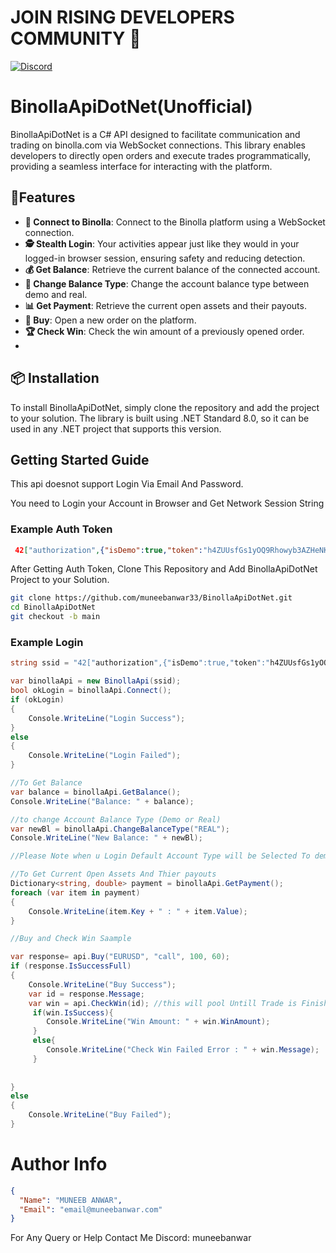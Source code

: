 
# JOIN RISING DEVELOPERS COMMUNITY 🚀

[![Discord](https://img.shields.io/discord/843927072789317376?color=blue&label=Join%20Community&logo=discord&style=for-the-badge)](https://discord.gg/UW4C5VhWCH)


# BinollaApiDotNet(Unofficial)

 BinollaApiDotNet is a C# API designed to facilitate communication and trading on binolla.com via WebSocket connections. This library enables developers to directly open orders and execute trades programmatically, providing a seamless interface for interacting with the platform.



## 🌟Features

- **🔗 Connect to Binolla**: Connect to the Binolla platform using a WebSocket connection.
- **🕵️ Stealth Login**: Your activities appear just like they would in your logged-in browser session, ensuring safety and reducing detection.
- **💰 Get Balance**: Retrieve the current balance of the connected account.
- **🔄 Change Balance Type**: Change the account balance type between demo and real.
- **📊 Get Payment**: Retrieve the current open assets and their payouts.
- **🛒 Buy**: Open a new order on the platform.
- **🏆 Check Win**: Check the win amount of a previously opened order.
- 

## 📦 Installation
To install BinollaApiDotNet, simply clone the repository and add the project to your solution. The library is built using .NET Standard 8.0, so it can be used in any .NET project that supports this version.



## Getting Started Guide

This api doesnot support Login Via Email And Password.

You need to Login your Account in Browser and Get Network Session String

### Example Auth Token
```json
 42["authorization",{"isDemo":true,"token":"h4ZUUsfGs1yOQ9Rhowyb3AZHeNKKSkRrwWfV6wLN"}]
```

After Getting Auth Token, Clone This Repository and Add BinollaApiDotNet Project to your Solution.

```bash
git clone https://github.com/muneebanwar33/BinollaApiDotNet.git
cd BinollaApiDotNet
git checkout -b main
```

### Example Login
```csharp
string ssid = "42["authorization",{"isDemo":true,"token":"h4ZUUsfGs1yOQ9Rhowyb3AZHeNKKSkRrwWfV6wLN"}]";

var binollaApi = new BinollaApi(ssid);
bool okLogin = binollaApi.Connect();
if (okLogin)
{
    Console.WriteLine("Login Success");
}
else
{
    Console.WriteLine("Login Failed");
}

//To Get Balance
var balance = binollaApi.GetBalance();
Console.WriteLine("Balance: " + balance);

//to change Account Balance Type (Demo or Real)
var newBl = binollaApi.ChangeBalanceType("REAL");
Console.WriteLine("New Balance: " + newBl);

//Please Note when u Login Default Account Type will be Selected To demo

//To Get Current Open Assets And Thier payouts
Dictionary<string, double> payment = binollaApi.GetPayment();
foreach (var item in payment)
{
    Console.WriteLine(item.Key + " : " + item.Value);
}

//Buy and Check Win Saample

var response= api.Buy("EURUSD", "call", 100, 60);
if (response.IsSuccessFull)
{
    Console.WriteLine("Buy Success");
    var id = response.Message;
    var win = api.CheckWin(id); //this will pool Untill Trade is Finished
     if(win.IsSuccess){
        Console.WriteLine("Win Amount: " + win.WinAmount);
     }
     else{
        Console.WriteLine("Check Win Failed Error : " + win.Message);
     }
    
    
}
else
{
    Console.WriteLine("Buy Failed");
}

```



# Author Info   

```json
{
  "Name": "MUNEEB ANWAR",
  "Email": "email@muneebanwar.com"
}
```
For Any Query or Help Contact Me Discord: muneebanwar
```
